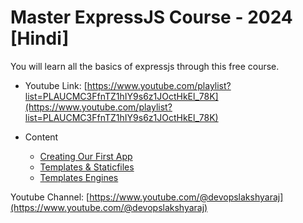 # Master ExpressJS Course - 2024 [Hindi]

You will learn all the basics of expressjs through this free course.

- Youtube Link: [https://www.youtube.com/playlist?list=PLAUCMC3FfnTZ1hIY9s6z1JOctHkEl_78K](https://www.youtube.com/playlist?list=PLAUCMC3FfnTZ1hIY9s6z1JOctHkEl_78K)

- Content
  - [Creating Our First App](https://github.com/DevOpsLakshyaraj/expressjs-youtube-course/tree/master/firstapp)
  - [Templates & Staticfiles](https://github.com/DevOpsLakshyaraj/expressjs-youtube-course/tree/master/templates-and-staticfiles)
  - [Templates Engines](https://github.com/DevOpsLakshyaraj/expressjs-youtube-course/tree/master/template-engines)

Youtube Channel: [https://www.youtube.com/@devopslakshyaraj](https://www.youtube.com/@devopslakshyaraj) 
